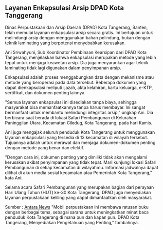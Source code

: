 ## Layanan Enkapsulasi Arsip DPAD Kota Tanggerang

Dinas Perpustakaan dan Arsip Daerah (DPAD) Kota Tangerang, Banten, telah memulai layanan enkapsulasi arsip secara gratis. Ini bertujuan untuk melindungi arsip dengan menggunakan bahan pelindung, bukan dengan teknik laminating yang berpotensi menyebabkan kerusakan.

Ani Sriwahyuni, Sub Koordinator Pembinaan Kearsipan dari DPAD Kota Tangerang, menjelaskan bahwa enkapsulasi merupakan metode yang lebih tepat untuk menjaga keawetan arsip. Dia juga menyarankan agar teknik laminating tidak lagi digunakan dalam penyimpanan arsip.

Enkapsulasi adalah proses menggabungkan data dengan mekanisme atau metode yang beroperasi pada data tersebut. Beberapa dokumen yang dapat dienkapsulasi meliputi ijazah, akta kelahiran, kartu keluarga, e-KTP, sertifikat, dan dokumen penting lainnya.

"Semua layanan enkapsulasi ini disediakan tanpa biaya, sehingga masyarakat bisa memanfaatkannya tanpa harus membayar. Ini sangat bermanfaat untuk membantu melindungi integritas arsip," ungkap Ani. Dia berbicara saat berada di lokasi Safari Pembangunan di Kelurahan Paninggilan Utara, Kecamatan Ciledug, Kota Tangerang, pada hari Kamis.



Ani juga mengajak seluruh penduduk Kota Tangerang untuk menggunakan layanan enkapsulasi yang tersedia di 13 kecamatan di wilayah tersebut. Tujuannya adalah untuk merawat dan menjaga dokumen-dokumen penting dengan metode yang benar dan efektif.

"Dengan cara ini, dokumen penting yang dimiliki tidak akan mengalami kerusakan akibat penyimpanan yang tidak tepat. Mari kunjungi lokasi Safari Pembangunan di setiap kecamatan di wilayahmu. Informasi jadwalnya dapat dilihat di akun media sosial kecamatan atau Pemerintah Kota Tangerang," kata Ani.

Selama acara Safari Pembangunan yang merupakan bagian dari perayaan Hari Ulang Tahun (HUT) ke-30 Kota Tangerang, DPAD juga menyediakan layanan perpustakaan keliling yang dapat dimanfaatkan oleh masyarakat.

Sumber : [Antara News](https://banten.antaranews.com/berita/237540/dpad-kota-tangerang-buka-layanan-enkapsulasi-arsip)
"Mobil perpustakaan ini membawa ratusan buku dengan berbagai tema, sebagai sarana untuk meningkatkan minat baca penduduk Kota Tangerang di mana pun dan kapan pun. DPAD Kota Tangerang, Menyediakan Pengetahuan yang Penting," tambahnya.
